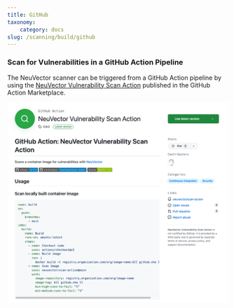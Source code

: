 ```yaml
---
title: GitHub
taxonomy:
    category: docs
slug: /scanning/build/github
---
```


### Scan for Vulnerabilities in a GitHub Action Pipeline

The NeuVector scanner can be triggered from a GitHub Action pipeline by using the [NeuVector Vulnerability Scan Action](https://github.com/marketplace/actions/neuvector-vulnerability-scan-action)
published in the GitHub Action Marketplace.

![GithubAction](github_action.png)
